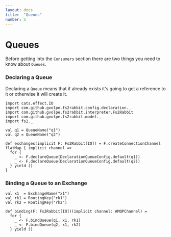 ```yaml
---
layout: docs
title:  "Queues"
number: 5
---
```


# Queues

Before getting into the `Consumers` section there are two things you need to know about `Queues`.

### Declaring a Queue

Declaring a `Queue` means that if already exists it's going to get a reference to it or otherwise it will create it.

```tut:book
import cats.effect.IO
import com.github.gvolpe.fs2rabbit.config.declaration._
import com.github.gvolpe.fs2rabbit.interpreter.Fs2Rabbit
import com.github.gvolpe.fs2rabbit.model._
import fs2._

val q1 = QueueName("q1")
val q2 = QueueName("q2")

def exchanges(implicit F: Fs2Rabbit[IO]) = F.createConnectionChannel flatMap { implicit channel =>
  for {
    _ <- F.declareQueue(DeclarationQueueConfig.default(q1))
    _ <- F.declareQueue(DeclarationQueueConfig.default(q2))
  } yield ()
}
```

### Binding a Queue to an Exchange

```tut:book
val x1  = ExchangeName("x1")
val rk1 = RoutingKey("rk1")
val rk2 = RoutingKey("rk2")

def binding(F: Fs2Rabbit[IO])(implicit channel: AMQPChannel) =
  for {
    _ <- F.bindQueue(q1, x1, rk1)
    _ <- F.bindQueue(q2, x1, rk2)
  } yield ()
```
